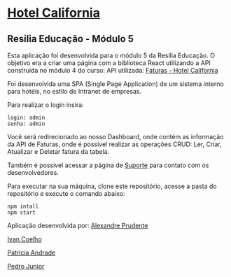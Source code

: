 # [Hotel California](https://ivancda.github.io/resilia_projeto_mod5/) 
## Resilia Educação - Módulo 5

Esta aplicação foi desenvolvida para o módulo 5 da Resilia Educação. 
O objetivo era a criar uma página com a biblioteca React utilizando a API construída no módulo 4 do curso:
API utilizada: [Faturas - Hotel California](https://faturas-hotel-api.herokuapp.com/faturas)

Foi desenvolvida uma SPA (Single Page Application) de um sistema interno para hotéis, no estilo de Intranet de empresas. 

Para realizar o login insira:

    login: admin
    senha: admin

Você será redirecionado ao nosso Dashboard, onde contém as informação da API de Faturas, onde é possível realizar as operações CRUD: 
Ler, Criar, Atualizar e Deletar fatura da tabela. 

Também é possível acessar a página de [Suporte](https://ivancda.github.io/resilia_projeto_mod5/suporte) para contato com os desenvolvedores. 

Para executar na sua máquina, clone este repositório, acesse a pasta do repositório e execute o comando abaixo:

    npm intall
    npm start
 
 
 Aplicação desenvolvida por: 
 [Alexandre Prudente](https://github.com/AlexPNO)
 
 [Ivan Coelho](https://github.com/ivancda)
 
 [Patrícia Andrade](https://github.com/patandrade09)
 
 [Pedro Junior](https://github.com/Pedro-jds)
